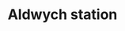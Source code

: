 ---
title: Aldwych station
layout: tube
architecture: At the junction between Strand and Surrey Street, there is an abandoned building called Aldwych station. It has been shut for almost three decades. Although the entrance is hard to discover, this station has been awarded Grade II listing as a preserved building in the UK. The front of the architecture has an Edwardian Baroque house style.  It is tiled with oxblood faience produced by the corporation Leeds Fireclay.  The interior space features mauve granolithic flooring, clad lifts and wooden ticket windows.

history: Built from 1907, this station served as a shuttle route to Holborn as a part of Piccadilly Line. It was called the Strand at the very first, but renamed Aldwych in 1915. It used to be popular in 1919, when it was commented by the press as “London’s coolest spot”.<br><br>During the Second World War, the transport service to Holborn was temporarily closed. From 1940 to 1945, the station was officially used a shelter for more than 2500 people. Museums and governments also placed artistic collections in the empty tunnel to shelter from bombings. The little station became a symbol of national unity in wartime.Since 1952, Aldywch station has become a famous filming scene. For example, THE GENTLE GUNMAN (1952) and PICCADILLY THIRD STOP (1960). However, the number of passengers remained at a very low level because of the poor transport planning. The station was finally closed in 1993.

function: Today, the station is a heritage of London transport. It is still used as a filming scene. People can visit it during the guided trip of London Transport Museum.

image-url1: https://live.staticflickr.com/65535/51815235031_291d055f23_h.jpg
image-title1: The entrance of Aldwych station
reference1: https://www.strandlines.london/2020/04/21/aldwych-station/
tags: tube station aldwych piccadilly underground transport heritage
creator: Danlin Jiang
---